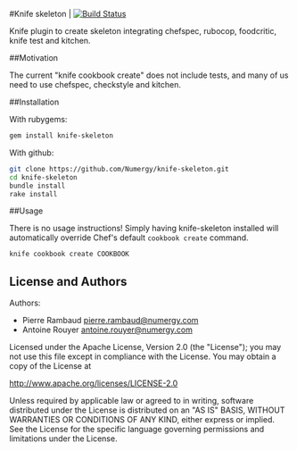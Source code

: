 #Knife skeleton | [![Build Status](https://travis-ci.org/Numergy/knife-skeleton.svg?branch=master)](https://travis-ci.org/Numergy/knife-skeleton)

Knife plugin to create skeleton integrating chefspec, rubocop, foodcritic, knife test and kitchen.

##Motivation

The current "knife cookbook create" does not include tests, and many of us need to use chefspec, checkstyle and kitchen.

##Installation

With rubygems:
```bash
gem install knife-skeleton
```

With github:
```bash
git clone https://github.com/Numergy/knife-skeleton.git
cd knife-skeleton
bundle install
rake install
```

##Usage

There is no usage instructions! Simply having knife-skeleton installed will automatically override Chef's default `cookbook create` command.

`knife cookbook create COOKBOOK`

## License and Authors

Authors:
- Pierre Rambaud <pierre.rambaud@numergy.com>
- Antoine Rouyer <antoine.rouyer@numergy.com>

Licensed under the Apache License, Version 2.0 (the "License"); you may not use this file except in compliance with the License. You may obtain a copy of the License at

http://www.apache.org/licenses/LICENSE-2.0

Unless required by applicable law or agreed to in writing, software distributed under the License is distributed on an "AS IS" BASIS, WITHOUT WARRANTIES OR CONDITIONS OF ANY KIND, either express or implied. See the License for the specific language governing permissions and limitations under the License.

